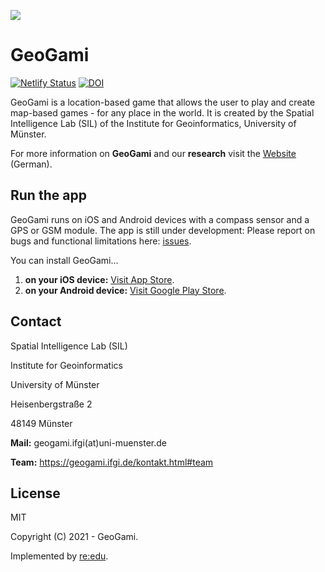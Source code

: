 ![](https://geogami.ifgi.de/pictures/logo/icon.png)

# GeoGami

[![Netlify Status](https://api.netlify.com/api/v1/badges/cdc7d43f-3125-4477-bbcb-8138671c61b7/deploy-status)](https://app.netlify.com/sites/origami-4/deploys)
[![DOI](https://zenodo.org/badge/DOI/10.5281/zenodo.5384903.svg)](https://doi.org/10.5281/zenodo.5384903)


GeoGami is a location-based game that allows the user to play and create map-based games - for any place in the world. It is created by the Spatial Intelligence Lab (SIL) of the Institute for Geoinformatics, University of Münster.

For more information on **GeoGami** and our **research** visit the [Website](https://geogami.ifgi.de) (German).

## Run the app

GeoGami runs on iOS and Android devices with a compass sensor and a GPS or GSM module. The app is still under development: Please report on bugs and functional limitations here: [issues](https://github.com/origami-team/origami/issues).

You can install GeoGami...

1. **on your iOS device:** [Visit App Store](https://apps.apple.com/app/geogami/id1614864078).
2. **on your Android device:** [Visit Google Play Store](https://play.google.com/store/apps/details?id=de.reedu.origaminext&gl=DE).

## Contact

Spatial Intelligence Lab (SIL)

Institute for Geoinformatics

University of Münster

Heisenbergstraße 2

48149 Münster

**Mail:** geogami.ifgi(at)uni-muenster.de

**Team:** https://geogami.ifgi.de/kontakt.html#team

## License

MIT

Copyright (C) 2021 - GeoGami.

Implemented by [re:edu](https://reedu.de).
